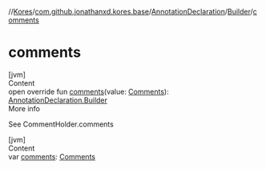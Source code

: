 //[Kores](../../../index.md)/[com.github.jonathanxd.kores.base](../../index.md)/[AnnotationDeclaration](../index.md)/[Builder](index.md)/[comments](comments.md)



# comments  
[jvm]  
Content  
open override fun [comments](comments.md)(value: [Comments](../../../com.github.jonathanxd.kores.base.comment/-comments/index.md)): [AnnotationDeclaration.Builder](index.md)  
More info  


See CommentHolder.comments

  


[jvm]  
Content  
var [comments](comments.md): [Comments](../../../com.github.jonathanxd.kores.base.comment/-comments/index.md)  




